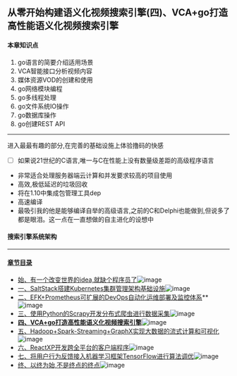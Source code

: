 ## 从零开始构建语义化视频搜索引擎(四)、VCA+go打造高性能语义化视频搜索引擎
#### 本章知识点
1. go语言的简要介绍适用场景
2. VCA智能接口分析视频内容
3. 媒体资源VOD的创建和使用
4. go网络模块编程
5. go多线程处理
6. go文件系统IO操作
7. go数据库操作
8. go创建REST API
---
进入最最有趣的部分,在完善的基础设施上体验撸码的快感
- [ ] 如果说21世纪的C语言,唯一与C在性能上没有数量级差距的高级程序语言
- 非常适合处理服务器端云计算和并发要求较高的项目使用
- 高效,极低延迟的垃圾回收
- 将在1.10中集成包管理工具dep
- 高速编译
- 最吸引我的他是能够编译自举的高级语言,之前的C和Delphi也能做到,但说多了都是眼泪。这一点在一直想做的自主进化的设想中
#### 搜索引擎系统架构

---
#### [章节目录](#本章知识点)
- [始、有一个改变世界的idea,就缺个程序员了](始、有一个改变世界的idea,就缺个程序员了.md)![image](http://progressed.io/bar/95?title=begin+architecture)
- [一、SaltStack搭建Kubernetes集群管理架构基础设施](一、SaltStack搭建Kubernetes集群管理架构基础设施.md)![image](http://progressed.io/bar/90?title=salt+kubernetes)
- [二、EFK+Prometheus可扩展的DevOps自动化运维部署及监控体系](二、EFK+Prometheus可扩展的DevOps自动化运维部署及监控体系)**![image](http://progressed.io/bar/60?title=EFK+DevOps)
- [三、使用Python的Scrapy开发分布式爬虫进行数据采集](三、使用Python的Scrapy开发分布式爬虫进行数据采集.md)![image](http://progressed.io/bar/65?title=python+crawler)
- **[四、VCA+go打造高性能语义化视频搜索引擎](四、VCA+go打造高性能语义化视频搜索引擎)**![image](http://progressed.io/bar/30?title=VCA+go+engine)
- [五、Hadoop+Spark-Streaming+GraphX实现大数据的流式计算和可视化](五、Hadoop+Spark-Streaming+GraphX实现大数据的流式计算和可视化.md)![image](http://progressed.io/bar/20?title=hadoop+saprk)
- [六、ReactXP开发跨全平台的客户端程序](六、ReactXP开发跨全平台的客户端程序.md)![image](http://progressed.io/bar/5?title=react+nodejs)
- [七、将用户行为反馈接入机器学习框架TensorFlow进行算法调优](七、将用户行为反馈接入机器学习框架TensorFlow进行算法调优.md)![image](http://progressed.io/bar/10?title=tensorflow+DL+AI)
- [终、以终为始,不是终点的终点](终、以终为始,不是终点的终点.md)![image](http://progressed.io/bar/15?title=future+end)